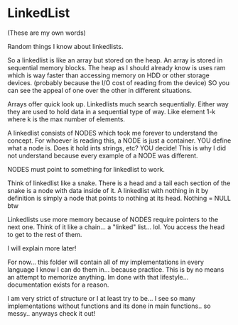 # LinkedList
(These are my own words)

Random things I know about linkedlists.

So a linkedlist is like an array but stored on the heap. An array is stored in sequential memory blocks. The heap as I should already know is uses ram which is way faster than accessing memory on HDD or other storage devices. (probably because the I/O cost of reading from the device) SO you can see the appeal of one over the other in different situations.

Arrays offer quick look up. Linkedlists much search sequentially. Either way they are used to hold data in a sequential type of way. Like element 1-k where k is the max number of elements.

A linkedlist consists of NODES which took me forever to understand the concept. For whoever is reading this, a NODE is just a container. YOU define what a node is. Does it hold ints strings, etc? YOU decide! This is why I did not understand because every example of a NODE was different. 

NODES must point to something for linkedlist to work.

Think of linkedlist like a snake. There is a head and a tail each section of the snake is a node with data inside of it. A linkedlist with nothing in it by definition is simply a node that points to nothing at its head. Nothing = NULL btw

Linkedlists use more memory because of NODES require pointers to the next one. Think of it like a chain... a "linked" list... lol. You access the head to get to the rest of them.

I will explain more later!

For now... this folder will contain all of my implementations in every language I know I can do them in... because practice. This is by no means an attempt to memorize anything. Im done with that lifestyle... documentation exists for a reason.

I am very strict of structure or I at least try to be... I see so many implementations without functions and its done in main functions.. so messy.. anyways check it out!
